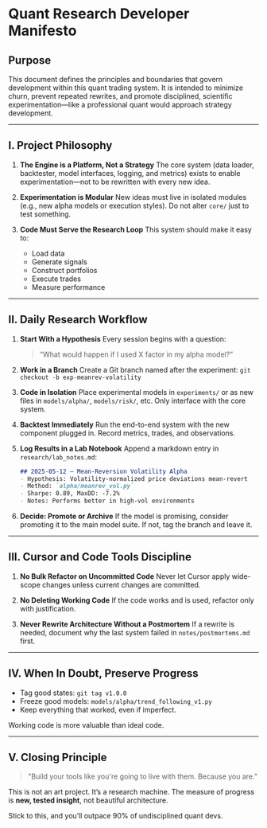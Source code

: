 # Quant Research Developer Manifesto

## Purpose

This document defines the principles and boundaries that govern development within this quant trading system. It is intended to minimize churn, prevent repeated rewrites, and promote disciplined, scientific experimentation—like a professional quant would approach strategy development.

---

## I. Project Philosophy

1. **The Engine is a Platform, Not a Strategy**
   The core system (data loader, backtester, model interfaces, logging, and metrics) exists to enable experimentation—not to be rewritten with every new idea.

2. **Experimentation is Modular**
   New ideas must live in isolated modules (e.g., new alpha models or execution styles). Do not alter `core/` just to test something.

3. **Code Must Serve the Research Loop**
   This system should make it easy to:

   * Load data
   * Generate signals
   * Construct portfolios
   * Execute trades
   * Measure performance

---

## II. Daily Research Workflow

1. **Start With a Hypothesis**
   Every session begins with a question:

   > “What would happen if I used X factor in my alpha model?”

2. **Work in a Branch**
   Create a Git branch named after the experiment:
   `git checkout -b exp-meanrev-volatility`

3. **Code in Isolation**
   Place experimental models in `experiments/` or as new files in `models/alpha/`, `models/risk/`, etc. Only interface with the core system.

4. **Backtest Immediately**
   Run the end-to-end system with the new component plugged in.
   Record metrics, trades, and observations.

5. **Log Results in a Lab Notebook**
   Append a markdown entry in `research/lab_notes.md`:

   ```markdown
   ## 2025-05-12 – Mean-Reversion Volatility Alpha
   - Hypothesis: Volatility-normalized price deviations mean-revert
   - Method: `alpha/meanrev_vol.py`
   - Sharpe: 0.89, MaxDD: -7.2%
   - Notes: Performs better in high-vol environments
   ```

6. **Decide: Promote or Archive**
   If the model is promising, consider promoting it to the main model suite. If not, tag the branch and leave it.

---

## III. Cursor and Code Tools Discipline

1. **No Bulk Refactor on Uncommitted Code**
   Never let Cursor apply wide-scope changes unless current changes are committed.

2. **No Deleting Working Code**
   If the code works and is used, refactor only with justification.

3. **Never Rewrite Architecture Without a Postmortem**
   If a rewrite is needed, document why the last system failed in `notes/postmortems.md` first.

---

## IV. When In Doubt, Preserve Progress

* Tag good states: `git tag v1.0.0`
* Freeze good models: `models/alpha/trend_following_v1.py`
* Keep everything that worked, even if imperfect.

Working code is more valuable than ideal code.

---

## V. Closing Principle

> "Build your tools like you're going to live with them. Because you are."

This is not an art project. It’s a research machine.
The measure of progress is **new, tested insight**, not beautiful architecture.

Stick to this, and you’ll outpace 90% of undisciplined quant devs.
